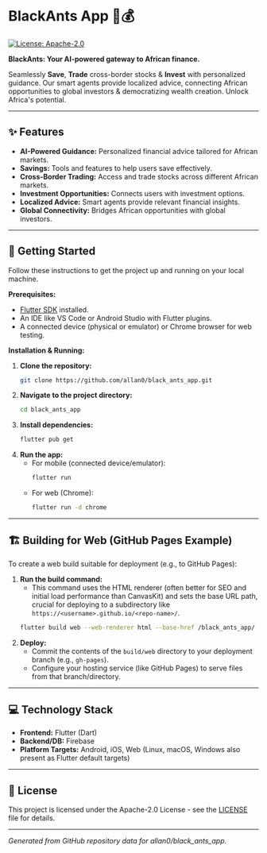 # BlackAnts App 🐜💰

[![License: Apache-2.0](https://img.shields.io/badge/License-Apache_2.0-blue.svg)](https://opensource.org/licenses/Apache-2.0)

**BlackAnts: Your AI-powered gateway to African finance.**

Seamlessly **Save**, **Trade** cross-border stocks & **Invest** with personalized guidance. Our smart agents provide localized advice, connecting African opportunities to global investors & democratizing wealth creation. Unlock Africa's potential.

---

## ✨ Features

*   **AI-Powered Guidance:** Personalized financial advice tailored for African markets.
*   **Savings:** Tools and features to help users save effectively.
*   **Cross-Border Trading:** Access and trade stocks across different African markets.
*   **Investment Opportunities:** Connects users with investment options.
*   **Localized Advice:** Smart agents provide relevant financial insights.
*   **Global Connectivity:** Bridges African opportunities with global investors.

---

## 🚀 Getting Started

Follow these instructions to get the project up and running on your local machine.

**Prerequisites:**

*   [Flutter SDK](https://docs.flutter.dev/get-started/install) installed.
*   An IDE like VS Code or Android Studio with Flutter plugins.
*   A connected device (physical or emulator) or Chrome browser for web testing.

**Installation & Running:**

1.  **Clone the repository:**
    ```bash
    git clone https://github.com/allan0/black_ants_app.git
    ```
2.  **Navigate to the project directory:**
    ```bash
    cd black_ants_app
    ```
3.  **Install dependencies:**
    ```bash
    flutter pub get
    ```
4.  **Run the app:**
    *   For mobile (connected device/emulator):
        ```bash
        flutter run
        ```
    *   For web (Chrome):
        ```bash
        flutter run -d chrome
        ```

---

## 🏗️ Building for Web (GitHub Pages Example)

To create a web build suitable for deployment (e.g., to GitHub Pages):

1.  **Run the build command:**
    *   This command uses the HTML renderer (often better for SEO and initial load performance than CanvasKit) and sets the base URL path, crucial for deploying to a subdirectory like `https://<username>.github.io/<repo-name>/`.
    ```bash
    flutter build web --web-renderer html --base-href /black_ants_app/
    ```
2.  **Deploy:**
    *   Commit the contents of the `build/web` directory to your deployment branch (e.g., `gh-pages`).
    *   Configure your hosting service (like GitHub Pages) to serve files from that branch/directory.

---

## 💻 Technology Stack

*   **Frontend:** Flutter (Dart)
*   **Backend/DB:** Firebase 
*   **Platform Targets:** Android, iOS, Web (Linux, macOS, Windows also present as Flutter default targets)

---

## 📜 License

This project is licensed under the Apache-2.0 License - see the [LICENSE](LICENSE) file for details.

---

*Generated from GitHub repository data for allan0/black_ants_app.*

